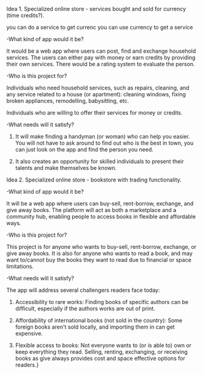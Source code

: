 Idea 1. Specialized online store - services bought and sold for currency (time credits?).

you can do a service to get currenc
you can use currency to get a service

-What kind of app would it be?

It would be a web app where users can post, find and exchange household services. The users can either pay with money or earn credits by providing their own services. There would be a rating system to evaluate the person.

-Who is this project for?

Individuals who need household services, such as repairs, cleaning, and any service related to a house (or apartment): cleaning windows, fixing broken appliances, remodelling, babysitting, etc.

Individuals who are willing to offer their services for money or credits.

-What needs will it satisfy?

1) It will make finding a handyman (or woman) who can help you easier. You will not have to ask around to find out who is the best in town, you can just look on the app and find the person you need.

2) It also creates an opportunity for skilled individuals to present their talents and make themselves be known.

Idea 2. Specialized online store - bookstore with trading functionality.

-What kind of app would it be?

It will be a web app where users can buy-sell, rent-borrow, exchange, and give away books. The platform will act as both a marketplace and a community hub, enabling people to access books in flexible and affordable ways.

-Who is this project for?

This project is for anyone who wants to buy-sell, rent-borrow, exchange, or give away books. It is also for anyone who wants to read a book, and may want to/cannot buy the books they want to read due to financial or space limitations.

-What needs will it satisfy?

The app will address several challengers readers face today:
1) Accessibility to rare works: Finding books of specific authors can be difficult, especially if the authors works are out of print. 
2) Affordability of international books (not sold in the country): Some foreign books aren't sold locally, and importing them in can get expensive.

3) Flexible access to books: Not everyone wants to (or is able to) own or keep everything they read. Selling, renting, exchanging, or receiving books as give always provides cost and space effective options for readers.}